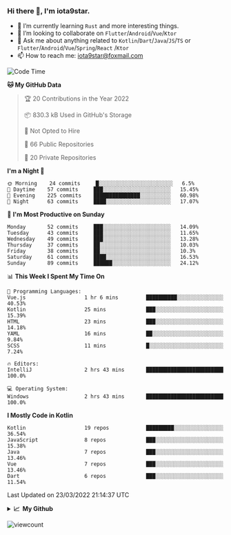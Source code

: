 ### Hi there 👋, I'm iota9star.

- 🌱 I’m currently learning `Rust` and more interesting things.
- 👯 I’m looking to collaborate on `Flutter`/`Android`/`Vue`/`Ktor`
- 💬 Ask me about anything related to `Kotlin`/`Dart`/`Java`/`JS`/`TS` or `Flutter`/`Android`/`Vue`/`Spring`/`React`
  /`Ktor`
- 📫 How to reach me: [iota9star@foxmail.com](iota9star@foxmail.com)



<!--START_SECTION:waka-->
![Code Time](http://img.shields.io/badge/Code%20Time-2%2C684%20hrs%2028%20mins-blue)

**🐱 My GitHub Data** 

> 🏆 20 Contributions in the Year 2022
 > 
> 📦 830.3 kB Used in GitHub's Storage 
 > 
> 🚫 Not Opted to Hire
 > 
> 📜 66 Public Repositories 
 > 
> 🔑 20 Private Repositories  
 > 
**I'm a Night 🦉** 

```text
🌞 Morning    24 commits     █░░░░░░░░░░░░░░░░░░░░░░░░   6.5% 
🌆 Daytime    57 commits     ███░░░░░░░░░░░░░░░░░░░░░░   15.45% 
🌃 Evening    225 commits    ███████████████░░░░░░░░░░   60.98% 
🌙 Night      63 commits     ████░░░░░░░░░░░░░░░░░░░░░   17.07%

```
📅 **I'm Most Productive on Sunday** 

```text
Monday       52 commits     ███░░░░░░░░░░░░░░░░░░░░░░   14.09% 
Tuesday      43 commits     ███░░░░░░░░░░░░░░░░░░░░░░   11.65% 
Wednesday    49 commits     ███░░░░░░░░░░░░░░░░░░░░░░   13.28% 
Thursday     37 commits     ██░░░░░░░░░░░░░░░░░░░░░░░   10.03% 
Friday       38 commits     ██░░░░░░░░░░░░░░░░░░░░░░░   10.3% 
Saturday     61 commits     ████░░░░░░░░░░░░░░░░░░░░░   16.53% 
Sunday       89 commits     ██████░░░░░░░░░░░░░░░░░░░   24.12%

```


📊 **This Week I Spent My Time On** 

```text
💬 Programming Languages: 
Vue.js                   1 hr 6 mins         ██████████░░░░░░░░░░░░░░░   40.53% 
Kotlin                   25 mins             ███░░░░░░░░░░░░░░░░░░░░░░   15.39% 
HTML                     23 mins             ███░░░░░░░░░░░░░░░░░░░░░░   14.18% 
YAML                     16 mins             ██░░░░░░░░░░░░░░░░░░░░░░░   9.84% 
SCSS                     11 mins             █░░░░░░░░░░░░░░░░░░░░░░░░   7.24%

🔥 Editors: 
IntelliJ                 2 hrs 43 mins       █████████████████████████   100.0%

💻 Operating System: 
Windows                  2 hrs 43 mins       █████████████████████████   100.0%

```

**I Mostly Code in Kotlin** 

```text
Kotlin                   19 repos            █████████░░░░░░░░░░░░░░░░   36.54% 
JavaScript               8 repos             ███░░░░░░░░░░░░░░░░░░░░░░   15.38% 
Java                     7 repos             ███░░░░░░░░░░░░░░░░░░░░░░   13.46% 
Vue                      7 repos             ███░░░░░░░░░░░░░░░░░░░░░░   13.46% 
Dart                     6 repos             ███░░░░░░░░░░░░░░░░░░░░░░   11.54%

```



 Last Updated on 23/03/2022 21:14:37 UTC
<!--END_SECTION:waka-->

<details>
  <summary><b>📈&nbsp;&nbsp;My Github</b></summary>
  <br>
  <img src='https://github-profile-trophy.vercel.app/?username=iota9star'>
  <img src='https://bad-apple-github-readme.vercel.app/api?show_bg=1&username=iota9star&hide_title=true'>
  <img src='http://cr-skills-chart-widget.azurewebsites.net/api/api?username=iota9star'>
</details>


![viewcount](https://count.getloli.com/get/@iota9star?theme=rule34)
